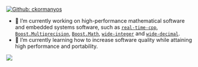 [![Github: ckormanyos](https://img.shields.io/badge/-ckormanyos-blue?style=flat-square&logo=GitHub&logoColor=white&color=black&link=https://github.com/ckormanyos)](https://github.com/ckormanyos)

- 🔭 I’m currently working on high-performance mathematical software and embedded systems software, such as [`real-time-cpp`](https://github.com/boostorg/real-time-cpp), [`Boost.Multiprecision`](https://github.com/boostorg/multiprecision), [`Boost.Math`](https://github.com/boostorg/math), [`wide-integer`](https://github.com/ckormanyos/wide-integer) and [`wide-decimal`](https://github.com/ckormanyos/wide-decimal).
- 🌱 I’m currently learning how to increase software quality while attaining high performance and portability.

<p>
<img allign="right" src="https://github-readme-stats.vercel.app/api?username=ckormanyos&count_private=true&show_icons=true&theme=blueberry"/>
</p>
